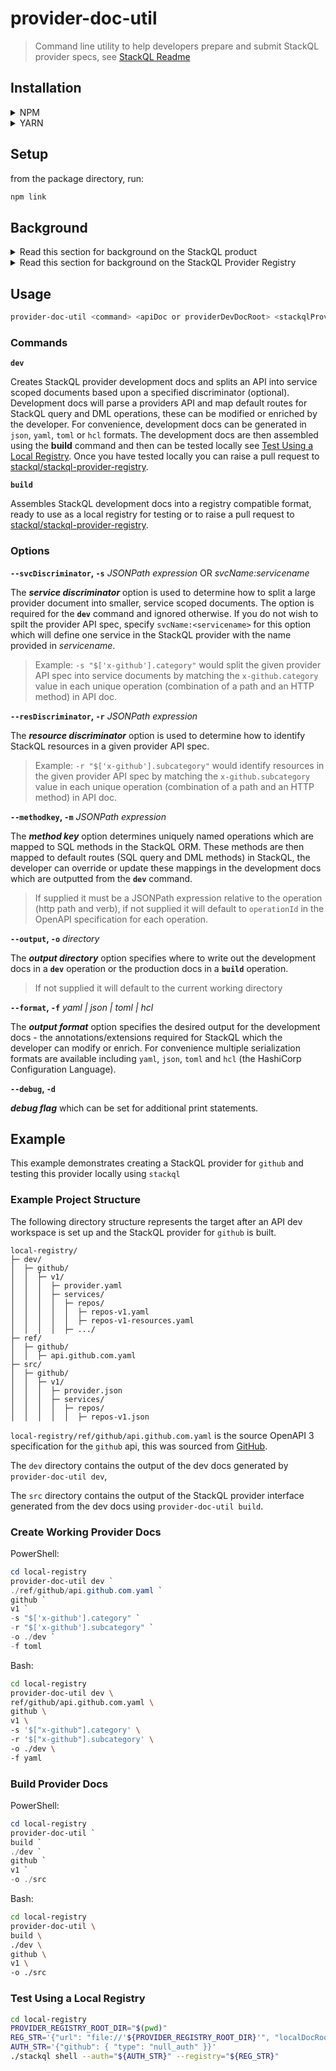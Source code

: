 # provider-doc-util
> Command line utility to help developers prepare and submit StackQL provider specs, see [StackQL Readme](https://github.com/stackql/stackql/blob/main/README.md)

## Installation

<details>
<summary>NPM</summary>
<p>

```bash
npm i @stackql/provider-doc-util
```

</p>
</details>

<details>
<summary>YARN</summary>
<p>

```bash
yarn add @stackql/provider-doc-util
```

</p>
</details>

## Setup

from the package directory, run:

```bash
npm link
```

## Background

<details>
<summary>Read this section for background on the StackQL product</summary>
<p>
The StackQL utility provides a SQL interface to cloud and SaaS providers, mapping a provider to an ORM, transpiling input SQL to provider API requests, and bringing back response data as a SQL based result set.  StackQL is capable of DML operations such as `INSERT` and `DELETE` which can be used to provision or de-provision cloud resources, query operations using `SELECT` to collect, analyze, report on asset or configuration data, and lifecycle operations such as starting a VM instance using the `EXEC` command in StackQL.  

The StackQL ORM provides a logical model to work with cloud resources similar to the way databases are organized into schemas.  This object/resource hierarchy is summarized below:  

```
provider/
├─ service/
│  ├─ resource/
│  │  ├─ fields
│  │  ├─ methods
```

an example would be:

```
google/
├─ compute/
│  ├─ instances/
│  │  ├─ id, name, status, ...
│  │  ├─ start, stop, ...
```

Enabling StackQL to interact with the `google` provider using SQL semantics, for example:

Provider discovery operations such as..

```sql
SHOW RESOURCES IN google.compute;
DESCRIBE google.compute.instances;
```

Query operations such as..  

```sql
SELECT status, COUNT(*) as num_instances 
FROM google.compute.instances
WHERE project = 'myproject' and zone = 'us-west-1a'
GROUP BY status;
```

Provisioning operations such as creating a Compute Engine instance using an `INSERT` statement or deprovisioning an instance using a `DELETE` statement.  
</p>
</details>

<details>
<summary>Read this section for background on the StackQL Provider Registry</summary>
<p>
StackQL provider interfaces (such as GCP, Okta, GitHub, AWS, Azure, etc) are defined using annotations to the provider API (OpenAPI) specification, these annotations or extensions allow StackQL to map the providers resource to the desired ORM and define routes for SQL verbs such as `SELECT`, `INSERT`, `DELETE`, and `EXEC`.  
</p>
</details>

## Usage

```bash
provider-doc-util <command> <apiDoc or providerDevDocRoot> <stackqlProviderName> <stackqlProviderVersion> [<OPTIONS>]
```

### Commands

__`dev`__  

Creates StackQL provider development docs and splits an API into service scoped documents based upon a specified discriminator (optional).  Development docs will parse a providers API and map default routes for StackQL query and DML operations, these can be modified or enriched by the developer.  For convenience, development docs can be generated in `json`, `yaml`, `toml` or `hcl` formats.  The development docs are then assembled using the __build__ command and then can be tested locally see [Test Using a Local Registry](#test-using-a-local-registry).  Once you have tested locally you can raise a pull request to [stackql/stackql-provider-registry](https://github.com/stackql/stackql-provider-registry).    

__`build`__  

Assembles StackQL development docs into a registry compatible format, ready to use as a local registry for testing or to raise a pull request to [stackql/stackql-provider-registry](https://github.com/stackql/stackql-provider-registry).  


### Options

__`--svcDiscriminator`, `-s`__  *JSONPath expression* OR *svcName:servicename*

The __*service discriminator*__ option is used to determine how to split a large provider document into smaller, service scoped documents.  The option is required for the __`dev`__ command and ignored otherwise.  If you do not wish to spilt the provider API spec, specify `svcName:<servicename>` for this option which will define one service in the StackQL provider with the name provided in *servicename*.  

> Example: `-s "$['x-github'].category"` would split the given provider API spec into service documents by matching the `x-github.category` value in each unique operation (combination of a path and an HTTP method) in API doc.

__`--resDiscriminator`, `-r`__  *JSONPath expression*  

The __*resource discriminator*__ option is used to determine how to identify StackQL resources in a given provider API spec.

> Example: `-r "$['x-github'].subcategory"`  would identify resources in the given provider API spec by matching the `x-github.subcategory` value in each unique operation (combination of a path and an HTTP method) in API doc.

__`--methodkey`, `-m`__  *JSONPath expression*  

The __*method key*__ option determines uniquely named operations which are mapped to SQL methods in the StackQL ORM.  These methods are then mapped to default routes (SQL query and DML methods) in StackQL, the developer can override or update these mappings in the development docs which are outputted from the __`dev`__  command.

> If supplied it must be a JSONPath expression relative to the operation (http path and verb), if not supplied it will default to `operationId` in the OpenAPI specification for each operation.  

__`--output`, `-o`__  *directory*  

The __*output directory*__ option specifies where to write out the development docs in a __`dev`__ operation or the production docs in a __`build`__ operation.  

> If not supplied it will default to the current working directory

__`--format`, `-f`__  *yaml | json | toml | hcl*  

The __*output format*__ option specifies the desired output for the development docs - the annotations/extensions required for StackQL which the developer can modify or enrich.  For convenience multiple serialization formats are available including `yaml`, `json`, `toml` and `hcl` (the HashiCorp Configuration Language).  

__`--debug`, `-d`__  

__*debug flag*__ which can be set for additional print statements.  


## Example

This example demonstrates creating a StackQL provider for `github` and testing this provider locally using `stackql`


### Example Project Structure

The following directory structure represents the target after an API dev workspace is set up and the StackQL provider for `github` is built.


```
local-registry/
├─ dev/
│  ├─ github/
│  │  ├─ v1/
│  │  │  ├─ provider.yaml
│  │  │  ├─ services/
│  │  │  │  ├─ repos/
│  │  │  │  │  ├─ repos-v1.yaml
│  │  │  │  │  ├─ repos-v1-resources.yaml
│  │  │  │  ├─ .../
├─ ref/
│  ├─ github/
│  │  ├─ api.github.com.yaml
├─ src/
│  ├─ github/
│  │  ├─ v1/
│  │  │  ├─ provider.json
│  │  │  ├─ services/
│  │  │  │  ├─ repos/
│  │  │  │  │  ├─ repos-v1.json
```

`local-registry/ref/github/api.github.com.yaml` is the source OpenAPI 3 specification for the `github` api, this was sourced from [GitHub](https://github.com/github/rest-api-description/blob/main/descriptions/api.github.com/api.github.com.yaml).  

The `dev` directory contains the output of the dev docs generated by `provider-doc-util dev`,  

The `src` directory contains the output of the StackQL provider interface generated from the dev docs using `provider-doc-util build`.  


### Create Working Provider Docs

PowerShell:  

```PowerShell
cd local-registry
provider-doc-util dev `
./ref/github/api.github.com.yaml `
github `
v1 `
-s "$['x-github'].category" `
-r "$['x-github'].subcategory" `
-o ./dev `
-f toml
```

Bash:  

```bash
cd local-registry
provider-doc-util dev \
ref/github/api.github.com.yaml \
github \
v1 \
-s '$["x-github"].category' \
-r '$["x-github"].subcategory' \
-o ./dev \
-f yaml
```

### Build Provider Docs


PowerShell:  

```PowerShell
cd local-registry
provider-doc-util `
build `
./dev `
github `
v1 `
-o ./src
```

Bash:  

```bash
cd local-registry
provider-doc-util \
build \
./dev \
github \
v1 \
-o ./src
```

### Test Using a Local Registry

```bash
cd local-registry
PROVIDER_REGISTRY_ROOT_DIR="$(pwd)"
REG_STR='{"url": "file://'${PROVIDER_REGISTRY_ROOT_DIR}'", "localDocRoot": "'${PROVIDER_REGISTRY_ROOT_DIR}'", "verifyConfig": {"nopVerify": true}}'
AUTH_STR='{"github": { "type": "null_auth" }}'
./stackql shell --auth="${AUTH_STR}" --registry="${REG_STR}"
```


